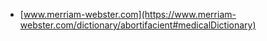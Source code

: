 * [www.merriam-webster.com](https://www.merriam-webster.com/dictionary/abortifacient#medicalDictionary)
